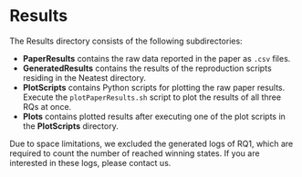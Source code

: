 # Results

The Results directory consists of the following subdirectories:

- **PaperResults** contains the raw data reported in the paper as `.csv` files.
- **GeneratedResults** contains the results of the reproduction scripts residing in the Neatest directory.
- **PlotScripts** contains Python scripts for plotting the raw paper results. Execute the `plotPaperResults.sh` script to plot the results of all three RQs at once.
- **Plots** contains plotted results after executing one of the plot scripts in the **PlotScripts** directory.

Due to space limitations, we excluded the generated logs of RQ1, which are required to count the number of reached winning states. If you are interested in these logs, please contact us.
